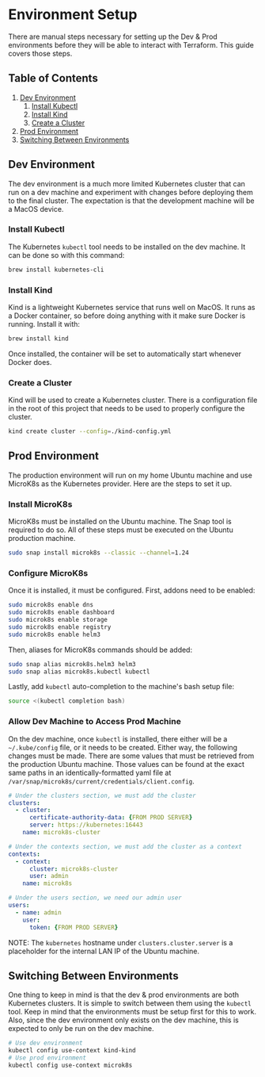 # Environment Setup

There are manual steps necessary for setting up the Dev & Prod environments before they will be able to interact with Terraform. This guide covers those steps.

## Table of Contents

1. [Dev Environment](#dev-environment)
   1. [Install Kubectl](#install-kubectl)
   2. [Install Kind](#install-kind)
   3. [Create a Cluster](#create-a-cluster)
2. [Prod Environment](#prod-environment)
3. [Switching Between Environments](#switching-between-environments)

## Dev Environment

The dev environment is a much more limited Kubernetes cluster that can run on a dev machine and experiment with changes before deploying them to the final cluster. The expectation is that the development machine will be a MacOS device.

### Install Kubectl

The Kubernetes `kubectl` tool needs to be installed on the dev machine. It can be done so with this command:

```bash
brew install kubernetes-cli
```

### Install Kind

Kind is a lightweight Kubernetes service that runs well on MacOS. It runs as a Docker container, so before doing anything with it make sure Docker is running. Install it with:

```bash
brew install kind
```

Once installed, the container will be set to automatically start whenever Docker does.

### Create a Cluster

Kind will be used to create a Kubernetes cluster. There is a configuration file in the root of this project that needs to be used to properly configure the cluster.

```bash
kind create cluster --config=./kind-config.yml
```

## Prod Environment

The production environment will run on my home Ubuntu machine and use MicroK8s as the Kubernetes provider. Here are the steps to set it up.

### Install MicroK8s

MicroK8s must be installed on the Ubuntu machine. The Snap tool is required to do so. All of these steps must be executed on the Ubuntu production machine.

```bash
sudo snap install microk8s --classic --channel=1.24
```

### Configure MicroK8s

Once it is installed, it must be configured. First, addons need to be enabled:

```bash
sudo microk8s enable dns
sudo microk8s enable dashboard
sudo microk8s enable storage
sudo microk8s enable registry
sudo microk8s enable helm3
```

Then, aliases for MicroK8s commands should be added:

```bash
sudo snap alias microk8s.helm3 helm3
sudo snap alias microk8s.kubectl kubectl
```

Lastly, add `kubectl` auto-completion to the machine's bash setup file:

```bash
source <(kubectl completion bash)
```

### Allow Dev Machine to Access Prod Machine

On the dev machine, once `kubectl` is installed, there either will be a `~/.kube/config` file, or it needs to be created. Either way, the following changes must be made. There are some values that must be retrieved from the production Ubuntu machine. Those values can be found at the exact same paths in an identically-formatted yaml file at `/var/snap/microk8s/current/credentials/client.config`.

```yaml
# Under the clusters section, we must add the cluster
clusters:
  - cluster:
      certificate-authority-data: {FROM PROD SERVER}
      server: https://kubernetes:16443
    name: microk8s-cluster

# Under the contexts section, we must add the cluster as a context
contexts:
  - context:
      cluster: microk8s-cluster
      user: admin
    name: microk8s

# Under the users section, we need our admin user
users:
  - name: admin
    user:
      token: {FROM PROD SERVER}
```

NOTE: The `kubernetes` hostname under `clusters.cluster.server` is a placeholder for the internal LAN IP of the Ubuntu machine.

## Switching Between Environments

One thing to keep in mind is that the dev & prod environments are both Kubernetes clusters. It is simple to switch between them using the `kubectl` tool. Keep in mind that the environments must be setup first for this to work. Also, since the dev environment only exists on the dev machine, this is expected to only be run on the dev machine.

```bash
# Use dev environment
kubectl config use-context kind-kind
# Use prod environment
kubectl config use-context microk8s
```